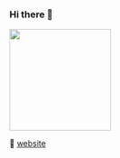 ### Hi there 👋

<img height="180em" src="https://github-readme-stats.vercel.app/api?username=Pedromrv&show_icons=true&hide_border=true&&count_private=true&include_all_commits=true" />


🏡 [website][website] <!-- **|** -->

[website]: https://pedromrv.github.io
<!--START_SECTION:waka-->
<!--END_SECTION:waka-->

<!--
**Pedromrv/Pedromrv** is a ✨ _special_ ✨ repository because its `README.md` (this file) appears on your GitHub profile.

Here are some ideas to get you started:

- 🔭 I’m currently working on ...
- 🌱 I’m currently learning ...
- 👯 I’m looking to collaborate on ...
- 🤔 I’m looking for help with ...
- 💬 Ask me about ...
- 📫 How to reach me: ...
- 😄 Pronouns: ...
- ⚡ Fun fact: ...
-->

